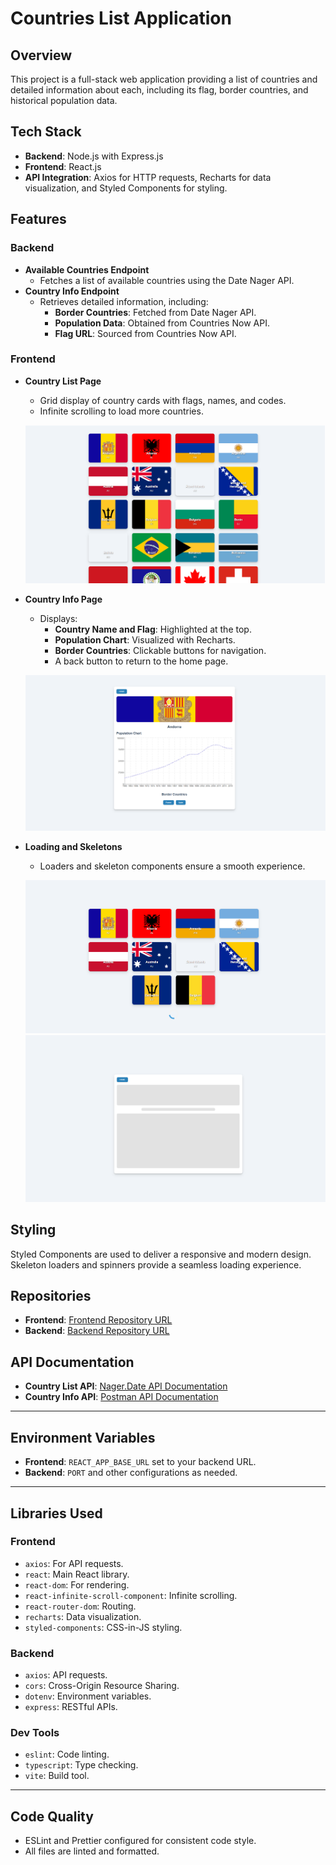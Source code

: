 # Countries List Application

## Overview
This project is a full-stack web application providing a list of countries and detailed information about each, including its flag, border countries, and historical population data.

## Tech Stack
- **Backend**: Node.js with Express.js
- **Frontend**: React.js
- **API Integration**: Axios for HTTP requests, Recharts for data visualization, and Styled Components for styling.

## Features

### Backend
- **Available Countries Endpoint**
  - Fetches a list of available countries using the Date Nager API.
- **Country Info Endpoint**
  - Retrieves detailed information, including:
    - **Border Countries**: Fetched from Date Nager API.
    - **Population Data**: Obtained from Countries Now API.
    - **Flag URL**: Sourced from Countries Now API.

### Frontend
- **Country List Page**
  - Grid display of country cards with flags, names, and codes.
  - Infinite scrolling to load more countries.
  
  ![Country List Page](./src/assets/countriesList.png)

- **Country Info Page**
  - Displays:
    - **Country Name and Flag**: Highlighted at the top.
    - **Population Chart**: Visualized with Recharts.
    - **Border Countries**: Clickable buttons for navigation.
    - A back button to return to the home page.
  
  ![Country Info Page](./src/assets/details.png)

- **Loading and Skeletons**
  - Loaders and skeleton components ensure a smooth experience.
  
  ![Loader List](./src/assets/loaderList.png)
  ![Details Page Skeleton](./src/assets/skeleton.png)

## Styling
Styled Components are used to deliver a responsive and modern design. Skeleton loaders and spinners provide a seamless loading experience.

## Repositories
- **Frontend**: [Frontend Repository URL](https://github.com/mateusmaiia/countries_list)
- **Backend**: [Backend Repository URL](https://countrieslistbackend-production.up.railway.app/)

## API Documentation
- **Country List API**: [Nager.Date API Documentation](https://date.nager.at/swagger/index.html)
- **Country Info API**: [Postman API Documentation](https://documenter.getpostman.com/view/1134062/T1LJjU52)

---

## Environment Variables
- **Frontend**: `REACT_APP_BASE_URL` set to your backend URL.
- **Backend**: `PORT` and other configurations as needed.

---

## Libraries Used

### Frontend
- `axios`: For API requests.
- `react`: Main React library.
- `react-dom`: For rendering.
- `react-infinite-scroll-component`: Infinite scrolling.
- `react-router-dom`: Routing.
- `recharts`: Data visualization.
- `styled-components`: CSS-in-JS styling.

### Backend
- `axios`: API requests.
- `cors`: Cross-Origin Resource Sharing.
- `dotenv`: Environment variables.
- `express`: RESTful APIs.

### Dev Tools
- `eslint`: Code linting.
- `typescript`: Type checking.
- `vite`: Build tool.

---

## Code Quality
- ESLint and Prettier configured for consistent code style.
- All files are linted and formatted.
